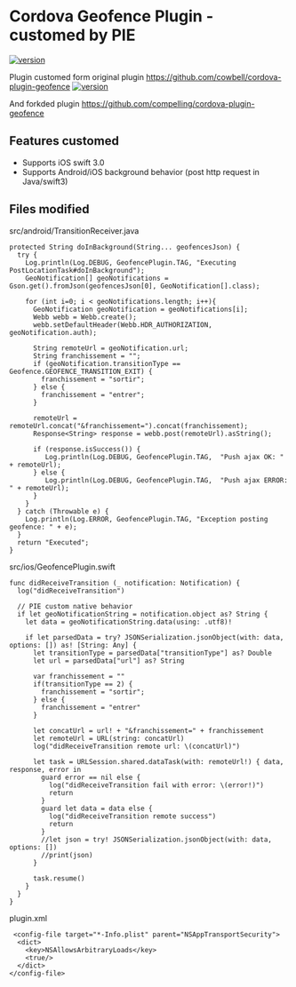 # Cordova Geofence Plugin - customed by PIE
[![version](https://badge.fury.io/js/cordova-plugin-custom-geofence.png)](https://badge.fury.io/js/cordova-plugin-geofence)


Plugin customed form original plugin https://github.com/cowbell/cordova-plugin-geofence
[![version](https://badge.fury.io/js/cordova-plugin-geofence.png)](https://badge.fury.io/js/cordova-plugin-geofence)

And forkded plugin https://github.com/compelling/cordova-plugin-geofence


## Features customed

* Supports iOS swift 3.0
* Supports Android/iOS background behavior (post http request in Java/swift3)


## Files modified
src/android/TransitionReceiver.java
```
protected String doInBackground(String... geofencesJson) {
  try {
    Log.println(Log.DEBUG, GeofencePlugin.TAG, "Executing PostLocationTask#doInBackground");
    GeoNotification[] geoNotifications = Gson.get().fromJson(geofencesJson[0], GeoNotification[].class);
       
    for (int i=0; i < geoNotifications.length; i++){
      GeoNotification geoNotification = geoNotifications[i];
      Webb webb = Webb.create();
      webb.setDefaultHeader(Webb.HDR_AUTHORIZATION, geoNotification.auth);
          
      String remoteUrl = geoNotification.url;
      String franchissement = "";
      if (geoNotification.transitionType == Geofence.GEOFENCE_TRANSITION_EXIT) {
        franchissement = "sortir";
      } else {
        franchissement = "entrer";
      }

      remoteUrl = remoteUrl.concat("&franchissement=").concat(franchissement);
      Response<String> response = webb.post(remoteUrl).asString();

      if (response.isSuccess()) {
         Log.println(Log.DEBUG, GeofencePlugin.TAG,  "Push ajax OK: " + remoteUrl);
      } else {
         Log.println(Log.DEBUG, GeofencePlugin.TAG,  "Push ajax ERROR: " + remoteUrl);
      }
    }
  } catch (Throwable e) {
    Log.println(Log.ERROR, GeofencePlugin.TAG, "Exception posting geofence: " + e);    
  }
  return "Executed";
}
```

src/ios/GeofencePlugin.swift
```
func didReceiveTransition (_ notification: Notification) {
  log("didReceiveTransition")

  // PIE custom native behavior
  if let geoNotificationString = notification.object as? String {
    let data = geoNotificationString.data(using: .utf8)!
      
    if let parsedData = try? JSONSerialization.jsonObject(with: data, options: []) as! [String: Any] {
      let transitionType = parsedData["transitionType"] as? Double
      let url = parsedData["url"] as? String
        
      var franchissement = ""
      if(transitionType == 2) {
        franchissement = "sortir";
      } else {
        franchissement = "entrer"
      }
        
      let concatUrl = url! + "&franchissement=" + franchissement
      let remoteUrl = URL(string: concatUrl)
      log("didReceiveTransition remote url: \(concatUrl)")
        
      let task = URLSession.shared.dataTask(with: remoteUrl!) { data, response, error in
        guard error == nil else {
          log("didReceiveTransition fail with error: \(error!)")
          return
        }
        guard let data = data else {
          log("didReceiveTransition remote success")
          return
        }
        //let json = try! JSONSerialization.jsonObject(with: data, options: [])
        //print(json)
      }
          
      task.resume()
    }
  }
}
```

plugin.xml
```
 <config-file target="*-Info.plist" parent="NSAppTransportSecurity">
  <dict>
    <key>NSAllowsArbitraryLoads</key>
    <true/>
  </dict>
</config-file>
```

